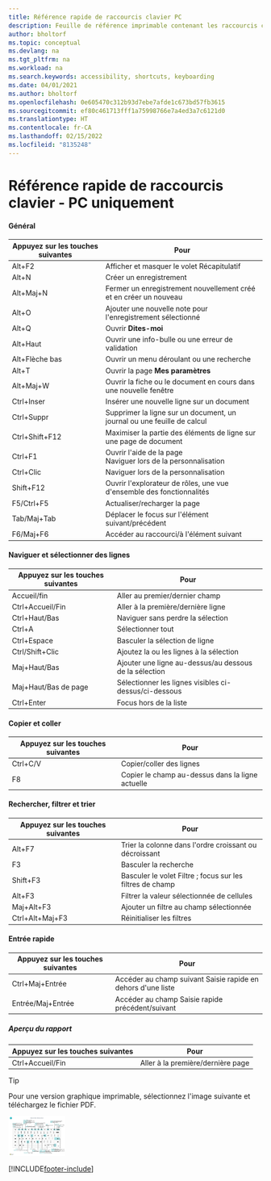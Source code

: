 ```yaml
---
title: Référence rapide de raccourcis clavier PC
description: Feuille de référence imprimable contenant les raccourcis clavier les plus populaires pour les utilisateurs de PC.
author: bholtorf
ms.topic: conceptual
ms.devlang: na
ms.tgt_pltfrm: na
ms.workload: na
ms.search.keywords: accessibility, shortcuts, keyboarding
ms.date: 04/01/2021
ms.author: bholtorf
ms.openlocfilehash: 0e605470c312b93d7ebe7afde1c673bd57fb3615
ms.sourcegitcommit: ef80c461713fff1a75998766e7a4ed3a7c6121d0
ms.translationtype: HT
ms.contentlocale: fr-CA
ms.lasthandoff: 02/15/2022
ms.locfileid: "8135248"
---
```

# <a name="keyboard-quick-reference---pc-only"></a>Référence rapide de raccourcis clavier - PC uniquement

#### <a name="general"></a>Général

|Appuyez sur les touches suivantes|Pour|  
|-|-|
|Alt+F2|Afficher et masquer le volet Récapitulatif|
|Alt+N|Créer un enregistrement|
|Alt+Maj+N|Fermer un enregistrement nouvellement créé et en créer un nouveau|
|Alt+O|Ajouter une nouvelle note pour l'enregistrement sélectionné|
|Alt+Q|Ouvrir **Dites-moi**|
|Alt+Haut|Ouvrir une info-bulle ou une erreur de validation|
|Alt+Flèche bas|Ouvrir un menu déroulant ou une recherche|
|Alt+T|Ouvrir la page **Mes paramètres**|
|Alt+Maj+W|Ouvrir la fiche ou le document en cours dans une nouvelle fenêtre|
|Ctrl+Inser|Insérer une nouvelle ligne sur un document|
|Ctrl+Suppr|Supprimer la ligne sur un document, un journal ou une feuille de calcul|
|Ctrl+Shift+F12|Maximiser la partie des éléments de ligne sur une page de document|
|Ctrl+F1|Ouvrir l'aide de la page<br />Naviguer lors de la personnalisation|
|Ctrl+Clic|Naviguer lors de la personnalisation|
|Shift+F12|Ouvrir l'explorateur de rôles, une vue d'ensemble des fonctionnalités|
|F5/Ctrl+F5|Actualiser/recharger la page|
|Tab/Maj+Tab|Déplacer le focus sur l'élément suivant/précédent|
|F6/Maj+F6|Accéder au raccourci/à l'élément suivant|

#### <a name="navigate--select-rows"></a>Naviguer et sélectionner des lignes

|Appuyez sur les touches suivantes|Pour|
|-|-|
|Accueil/fin|Aller au premier/dernier champ|
|Ctrl+Accueil/Fin |Aller à la première/dernière ligne|
|Ctrl+Haut/Bas|Naviguer sans perdre la sélection|
|Ctrl+A |Sélectionner tout|
|Ctrl+Espace|Basculer la sélection de ligne|
|Ctrl/Shift+Clic|Ajoutez la ou les lignes à la sélection|
|Maj+Haut/Bas|Ajouter une ligne au-dessus/au dessous de la sélection|
|Maj+Haut/Bas de page|Sélectionner les lignes visibles ci-dessus/ci-dessous|
|Ctrl+Enter|Focus hors de la liste|

#### <a name="copy--paste"></a>Copier et coller

|Appuyez sur les touches suivantes|Pour|
|-|-|
|Ctrl+C/V|Copier/coller des lignes|
|F8|Copier le champ au-dessus dans la ligne actuelle|

#### <a name="search-filter--sort"></a>Rechercher, filtrer et trier

|Appuyez sur les touches suivantes|Pour|
|-|-|
|Alt+F7|Trier la colonne dans l'ordre croissant ou décroissant|
|F3|Basculer la recherche|
|Shift+F3|Basculer le volet Filtre ; focus sur les filtres de champ|
|Alt+F3|Filtrer la valeur sélectionnée de cellules|
|Maj+Alt+F3|Ajouter un filtre au champ sélectionnée|
|Ctrl+Alt+Maj+F3|Réinitialiser les filtres|

#### <a name="quick-entry"></a>Entrée rapide

|Appuyez sur les touches suivantes|Pour|
|-|-|
|Ctrl+Maj+Entrée|Accéder au champ suivant Saisie rapide en dehors d'une liste|
|Entrée/Maj+Entrée|Accéder au champ Saisie rapide précédent/suivant|
##### <a name="report-preview"></a>Aperçu du rapport

|Appuyez sur les touches suivantes|Pour|
|-|-|
|Ctrl+Accueil/Fin|Aller à la première/dernière page|

> [!TIP]
> Pour une version graphique imprimable, sélectionnez l'image suivante et téléchargez le fichier PDF.
>
> [![Icône qui ouvre un PDF.](media/keyboard_shortcut_inline.png)](media/keyboard_shortcuts.pdf)


[!INCLUDE[footer-include](includes/footer-banner.md)]
